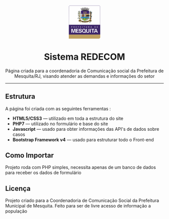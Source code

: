 <h1 align="center">
<br>
  <img src="https://github.com/makaifox/sistemaREDECOM/blob/master/assets/img/Logotipo-Vertical-Colorido-PMM-968x1024.png" alt="BoletimCorona" width="100px"/>
<br>
<br>
  Sistema REDECOM
</h1>

<p align="center">Página criada para a coordenadoria de Comunicação social da  Prefeitura de Mesquita/RJ, visando atender as  demandas e informações do setor</p>


[//]: # (Add your gifs/images here:)
[//]:<div>
[//]:  <img src="IMAGE_1_URL" alt="demo" height="425">
[//]:  <img src="IMAGE_2_URL" alt="demo" height="425">
[//]:</div>

<hr />

## Estrutura
[//]: # (Add the features of your project here:)
A página foi criada com as seguintes ferramentas : 

-  **HTML5/CSS3** — utilizado em toda a estrutura do site
-  **PHP7** — utilizado no formulário e  base do site
-  **Javascript** — usado para obter informações das API's de dados sobre casos
-  **Bootstrap Framework v4** — usado para estruturar todo o Front-end

## Como Importar

Projeto roda com PHP simples, necessita apenas de um banco de dados para receber os dados de formulário


## Licença

Projeto criado para a Coordenadoria de Comunicação Social da Prefeitura Municipal de Mesquita. 
Feito para ser de livre acesso de informação a população



